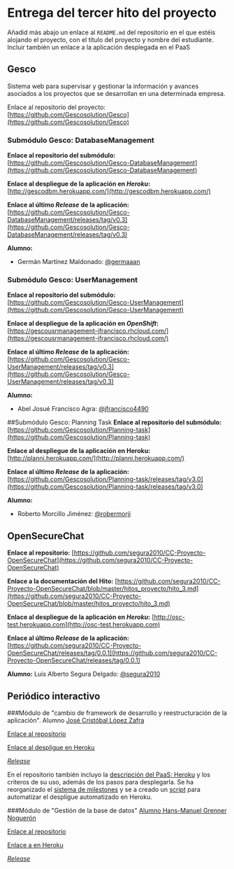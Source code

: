 # Entrega del tercer hito del proyecto

Añadid más abajo un enlace al `README.md` del repositorio en el que estéis alojando el proyecto, con el título del proyecto y nombre del
estudiante. Incluir también un enlace a la aplicación desplegada en el PaaS

## Gesco
Sistema web para supervisar y gestionar la información y avances asociados a los proyectos que se desarrollan en una determinada empresa.

Enlace al repositorio del proyecto: [https://github.com/Gescosolution/Gesco](https://github.com/Gescosolution/Gesco)

### Submódulo Gesco: DatabaseManagement

**Enlace al repositorio del submódulo:** [https://github.com/Gescosolution/Gesco-DatabaseManagement](https://github.com/Gescosolution/Gesco-DatabaseManagement)

**Enlace al despliegue de la aplicación en _Heroku_:** [http://gescodbm.herokuapp.com/](http://gescodbm.herokuapp.com/)

**Enlace al último _Release_ de la aplicación:** [https://github.com/Gescosolution/Gesco-DatabaseManagement/releases/tag/v0.3](https://github.com/Gescosolution/Gesco-DatabaseManagement/releases/tag/v0.3)

**Alumno:**
- Germán Martínez Maldonado: [@germaaan](https://github.com/germaaan)

### Submódulo Gesco: UserManagement

**Enlace al repositorio del submódulo:** [https://github.com/Gescosolution/Gesco-UserManagement](https://github.com/Gescosolution/Gesco-UserManagement)

**Enlace al despliegue de la aplicación en _OpenShift_:** [https://gescousrmanagement-jfrancisco.rhcloud.com/](https://gescousrmanagement-jfrancisco.rhcloud.com/)

**Enlace al último _Release_ de la aplicación:** [https://github.com/Gescosolution/Gesco-UserManagement/releases/tag/v0.3](https://github.com/Gescosolution/Gesco-UserManagement/releases/tag/v0.3)

**Alumno:**
- Abel Josué Francisco Agra: [@jfrancisco4490](https://github.com/jfrancisco4490)

##Submódulo Gesco: Planning Task
**Enlace al repositorio del submódulo:** [https://github.com/Gescosolution/Planning-task](https://github.com/Gescosolution/Planning-task)

**Enlace al despliegue de la aplicación en Heroku:** 
[http://planni.herokuapp.com/](http://planni.herokuapp.com/)

**Enlace al último _Release_ de la aplicación:** [https://github.com/Gescosolution/Planning-task/releases/tag/v3.0](https://github.com/Gescosolution/Planning-task/releases/tag/v3.0)

**Alumno:**
- Roberto Morcillo Jiménez: [@robermorji](https://github.com/robermorji)


## OpenSecureChat
**Enlace al repositorio:** [https://github.com/segura2010/CC-Proyecto-OpenSecureChat](https://github.com/segura2010/CC-Proyecto-OpenSecureChat)

**Enlace a la documentación del Hito:**
[https://github.com/segura2010/CC-Proyecto-OpenSecureChat/blob/master/hitos_proyecto/hito_3.md](https://github.com/segura2010/CC-Proyecto-OpenSecureChat/blob/master/hitos_proyecto/hito_3.md)

**Enlace al despliegue de la aplicación en _Heroku_:** [http://osc-test.herokuapp.com](http://osc-test.herokuapp.com)

**Enlace al último _Release_ de la aplicación:** [https://github.com/segura2010/CC-Proyecto-OpenSecureChat/releases/tag/0.0.1](https://github.com/segura2010/CC-Proyecto-OpenSecureChat/releases/tag/0.0.1)

**Alumno:**
Luis Alberto Segura Delgado: [@segura2010](https://github.com/segura2010)


## Periódico interactivo

###Módulo de "cambio de framework de desarrollo y reestructuración de la aplicación".
Alumno [José Cristóbal López Zafra](https://github.com/JCristobal)

[Enlace al repositorio](https://github.com/JCristobal/ProjectCC)

[Enlace al despligue en Heroku](https://periodicointeractivo.herokuapp.com/)

*[Release](https://github.com/JCristobal/ProjectCC/releases/tag/0.3)*

En el repositorio también incluyo la [descripción del PaaS: Heroku](https://github.com/JCristobal/ProjectCC#platform-as-a-service-heroku) y los criteros de su uso, además de los pasos para desplegarla. Se ha reorganizado el [sistema de milestones](https://github.com/JCristobal/ProjectCC/milestones) y se a creado un [script](https://github.com/JCristobal/ProjectCC/blob/master/despliegue.sh) para automatizar el despligue automatizado en Heroku.








###Módulo de "Gestión de la base de datos"
[Alumno Hans-Manuel Grenner Noguerón](https://github.com/enpi)

[Enlace al repositorio](https://github.com/enpi/ProjectCC)

[Enlace a en Heroku](https://projectcc-heroku.herokuapp.com/)

*[Release](https://github.com/enpi/ProjectCC/releases/tag/v3)*

